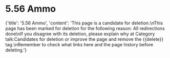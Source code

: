 
# 5.56 Ammo

{'title': '5.56 Ammo', 'content': 'This page is a candidate for deletion.\nThis page has been marked for deletion for the following reason: All redirections done\nIf you disagree with its deletion, please explain why at Category talk:Candidates for deletion or improve the page and remove the {{delete}} tag.\nRemember to check what links here and the page history before deleting.'}
